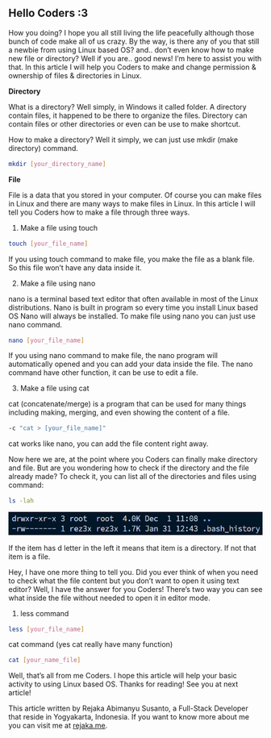 ## Hello Coders :3

How you doing? I hope you all still living the life peacefully although those bunch of code make all of us crazy. By the way, is there any of you that still a newbie from using Linux based OS? and.. don’t even know how to make new file or directory? Well if you are.. good news! I’m here to assist you with that. In this article I will help you Coders to make and change permission & ownership of files & directories in Linux.

**Directory**

What is a directory? Well simply, in Windows it called folder. A directory contain files, it happened to be there to organize the files. Directory can contain files or other directories or even can be use to make shortcut.

How to make a directory? Well it simply, we can just use mkdir (make directory) command.

```bash
mkdir [your_directory_name]

```

**File**

File is a data that you stored in your computer. Of course you can make files in Linux and there are many ways to make files in Linux. In this article I will tell you Coders how to make a file through three ways.

1. Make a file using touch

```bash
touch [your_file_name]

```

If you using touch command to make file, you make the file as a blank file. So this file won’t have any data inside it.

2. Make a file using nano

nano is a terminal based text editor that often available in most of the Linux distributions. Nano is built in program so every time you install Linux based OS Nano will always be installed. To make file using nano you can just use nano command.

```bash
nano [your_file_name]

```

If you using nano command to make file, the nano program will automatically opened and you can add your data inside the file. The nano command have other function, it can be use to edit a file.

3. Make a file using cat

cat (concatenate/merge) is a program that can be used for many things including making, merging, and even showing the content of a file.

```bash
-c "cat > [your_file_name]"

```

cat works like nano, you can add the file content right away.

Now here we are, at the point where you Coders can finally make directory and file. But are you wondering how to check if the directory and the file already made? To check it, you can list all of the directories and files using command:

```bash
ls -lah

```

![ls -lah command](./cmd.png "The result of the ls -lah command")

If the item has d letter in the left it means that item is a directory. If not that item is a file.

Hey, I have one more thing to tell you. Did you ever think of when you need to check what the file content but you don’t want to open it using text editor? Well, I have the answer for you Coders! There’s two way you can see what inside the file without needed to open it in editor mode.

1. less command

```bash
less [your_file_name]

```

cat command (yes cat really have many function)

```bash
cat [your_name_file]

```

Well, that’s all from me Coders. I hope this article will help your basic activity to using Linux based OS. Thanks for reading! See you at next article!

This article written by Rejaka Abimanyu Susanto, a Full-Stack Developer that reside in Yogyakarta, Indonesia. If you want to know more about me you can visit me at <a href="https://rejaka.me" target="_blank">rejaka.me</a>.

